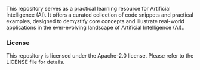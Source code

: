 This repository serves as a practical learning resource for Artificial Intelligence (AI). It offers a curated collection of code snippets and practical examples, designed to demystify core concepts and illustrate real-world applications in the ever-evolving landscape of Artificial Intelligence (AI)..

### License

This repository is licensed under the Apache-2.0 license. Please refer to the LICENSE file for details.
